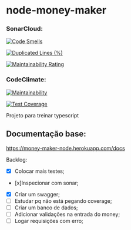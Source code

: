 # node-money-maker

### SonarCloud: 
[![Code Smells](https://sonarcloud.io/api/project_badges/measure?project=alexsandroferrao_node-money-maker&metric=code_smells)](https://sonarcloud.io/summary/new_code?id=alexsandroferrao_node-money-maker)

[![Duplicated Lines (%)](https://sonarcloud.io/api/project_badges/measure?project=alexsandroferrao_node-money-maker&metric=duplicated_lines_density)](https://sonarcloud.io/summary/new_code?id=alexsandroferrao_node-money-maker)

[![Maintainability Rating](https://sonarcloud.io/api/project_badges/measure?project=alexsandroferrao_node-money-maker&metric=sqale_rating)](https://sonarcloud.io/summary/new_code?id=alexsandroferrao_node-money-maker)


### CodeClimate: 
[![Maintainability](https://api.codeclimate.com/v1/badges/34eea36a92baee3db80e/maintainability)](https://codeclimate.com/github/alexsandroferrao/node-money-maker/maintainability)

[![Test Coverage](https://api.codeclimate.com/v1/badges/34eea36a92baee3db80e/test_coverage)](https://codeclimate.com/github/alexsandroferrao/node-money-maker/test_coverage)


Projeto para treinar typescript 

## Documentação base:

https://money-maker-node.herokuapp.com/docs


Backlog:
- [x] Colocar mais testes;
- [x]Inspecionar com sonar; 
- [x] Criar um swagger;
- [ ] Estudar pq não está pegando coverage;
- [ ] Criar um banco de dados;
- [ ] Adicionar validações na entrada do money;
- [ ] Logar requisições com erro;